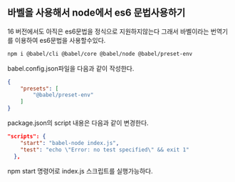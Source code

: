 ## 바벨을 사용해서 node에서 es6 문법사용하기

16 버전에서도 아직은 es6문법을 정식으로 지원하지않는다 그래서 바벨이라는 번역기를 이용하여 es6문법을 사용할수있다.

```sh
npm i @babel/cli @babel/core @babel/node @babel/preset-env

```

babel.config.json파일을 다음과 같이 작성한다.
```json
{
    "presets": [
        "@babel/preset-env"
    ]
}
```

package.json의 script 내용은 다음과 같이 변경한다.

```json
"scripts": {
    "start": "babel-node index.js",
    "test": "echo \"Error: no test specified\" && exit 1"
  },
```

npm start 명령어로 index.js 스크립트를 실행가능하다.  